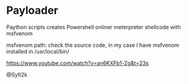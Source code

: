 # Payloader
Paython scripts creates Powershell onliner meterpreter shellcode with msfvenom

msfvenom path:
check the source code, in my case I have msfvenom installed in /usr/local/bin/

https://www.youtube.com/watch?v=an6KXFb1-Zg&t=23s

@Syfi2k
